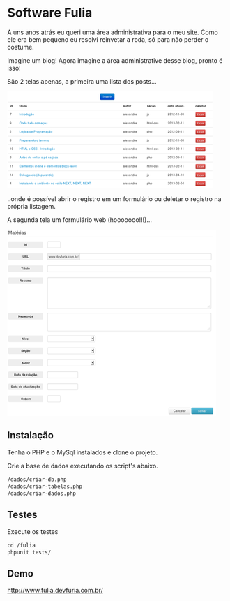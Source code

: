 # Software Fulia

A uns anos atrás eu queri uma área administrativa para o meu site. Como ele era bem pequeno eu resolvi
reinvetar a roda, só para não perder o costume.

Imagine um blog! Agora imagine a área administrative desse blog, pronto é isso!

São 2 telas apenas, a primeira uma lista dos posts...

![lista dos posts](https://github.com/flaviomicheletti/fulia/blob/releitura/primeira-tela.png "lista dos posts")

..onde é possível abrir o registro em um formulário ou deletar o registro na própria listagem.

A segunda tela um formulário web (hooooooo!!!)...

![formulário](https://github.com/flaviomicheletti/fulia/blob/releitura/segunda-tela.png "formulário")


## Instalação

Tenha o PHP e o MySql instalados e clone o projeto.

Crie a base de dados executando os script's abaixo.

    /dados/criar-db.php
    /dados/criar-tabelas.php
    /dados/criar-dados.php

## Testes

Execute os testes

    cd /fulia
    phpunit tests/

## Demo

http://www.fulia.devfuria.com.br/